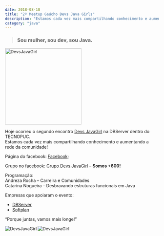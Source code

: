 ```yaml
---
date: 2018-08-18
title: "2º Meetup Gaúcho Devs Java Girls"
description: "Estamos cada vez mais compartilhando conhecimento e aumentando a rede da comunidade!"
category: "java"
---
```


> ### **Sou mulher, sou dev, sou Java.**

<p class="alinhar"><img src="../assets/images-posts/2-DevsJavaGirls/devs-javagirl.jpg" alt="DevsJavaGirl" width="250" height="250" /></p>

Hoje ocorreu o segundo encontro [Devs JavaGirl](https://www.meetup.com/pt-BR/Devs-Java-Girl/) na DBServer dentro do TECNOPUC.  
Estamos cada vez mais compartilhando conhecimento e aumentando a rede da comunidade!

Página do facebook: [Facebook](https://www.facebook.com/devsjavagirl/);

Grupo no facebook: [Grupo Devs JavaGirl](https://www.facebook.com/groups/966816456805899) – **Somos +600!**

Programação:  
Andreza Rocha – Carreira e Comunidades  
Catarina Nogueira – Desbravando estruturas funcionais em Java

Empresas que apoiaram o evento:  
- [DBServer](http://www.dbserver.com.br/)  
- [Softplan](https://www.softplan.com.br/)

<p class="quote">“Porque juntas, vamos mais longe!”</p>

<p class="alinhar">
	<img class="agruparImg" src="../assets/images-posts/2-DevsJavaGirls/dbserver-devsjavagirl.jpeg" alt="DevsJavaGirl"/>
	<img class="agruparImg" src="../assets/images-posts/2-DevsJavaGirls/Foto.jpg" alt="DevsJavaGirl"/>
</p><br>
